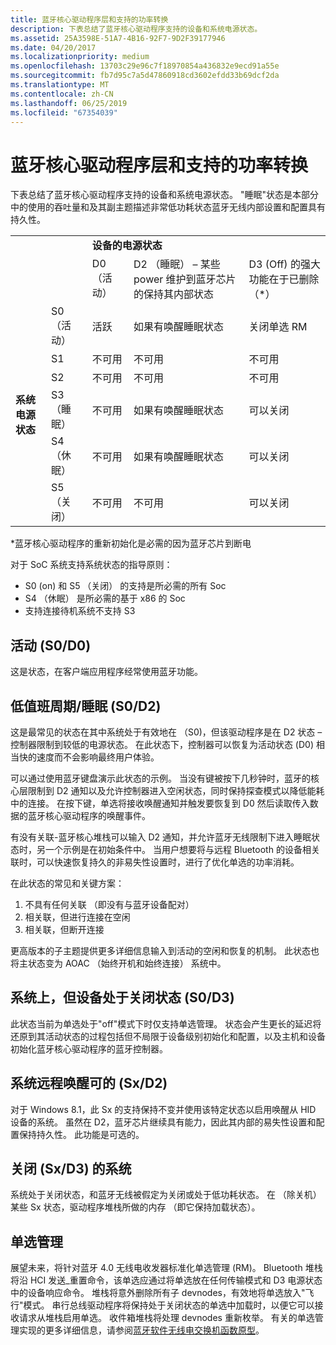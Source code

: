 ```yaml
---
title: 蓝牙核心驱动程序层和支持的功率转换
description: 下表总结了蓝牙核心驱动程序支持的设备和系统电源状态。
ms.assetid: 25A3598E-51A7-4B16-92F7-9D2F39177946
ms.date: 04/20/2017
ms.localizationpriority: medium
ms.openlocfilehash: 13703c29e96c7f18970854a436832e9ecd91a55e
ms.sourcegitcommit: fb7d95c7a5d47860918cd3602efdd33b69dcf2da
ms.translationtype: MT
ms.contentlocale: zh-CN
ms.lasthandoff: 06/25/2019
ms.locfileid: "67354039"
---
```

# <a name="bluetooth-core-driver-layer-and-supported-power-transitions"></a>蓝牙核心驱动程序层和支持的功率转换


下表总结了蓝牙核心驱动程序支持的设备和系统电源状态。 "睡眠"状态是本部分中的使用的吞吐量和及其副主题描述非常低功耗状态蓝牙无线内部设置和配置具有持久性。

<table>
    <tr>
        <td></td>
        <td></td>
        <td colspan="3"><b>设备的电源状态</b></td>
    </tr>
    <tr>
        <td></td>
        <td></td>
        <td>D0 （活动）</td>
        <td>D2 （睡眠） – 某些 power 维护到蓝牙芯片的保持其内部状态</td>
        <td>D3 (Off) 的强大功能在于已删除 （*）</td>
    </tr>
    <tr>
        <td rowspan="6"><b>系统电源状态</b></td>
        <td>S0 （活动）</td>
        <td>活跃</td>
        <td>如果有唤醒睡眠状态</td>
        <td>关闭单选 RM</td>
    </tr>
    <tr>
        <td>S1</td>
        <td>不可用</td>
        <td>不可用</td>
        <td>不可用</td>
    </tr>
    <tr>
       <td>S2</td>
        <td>不可用</td>
        <td>不可用</td>
        <td>不可用</td>
    </tr>
    <tr>
        <td>S3 （睡眠）</td>
        <td>不可用</td>
        <td>如果有唤醒睡眠状态</td>
        <td>可以关闭</td>
    </tr>
    <tr>
        <td>S4（休眠）</td>
        <td>不可用</td>
        <td>如果有唤醒睡眠状态</td>
        <td>可以关闭</td>
    </tr>
    <tr>
        <td>S5（关闭）</td>
        <td>不可用</td>
        <td>不可用</td>
        <td>可以关闭</td>
    </tr>
</table>



\*蓝牙核心驱动程序的重新初始化是必需的因为蓝牙芯片到断电

对于 SoC 系统支持系统状态的指导原则：

-   S0 (on) 和 S5 （关闭） 的支持是所必需的所有 Soc
-   S4 （休眠） 是所必需的基于 x86 的 Soc
-   支持连接待机系统不支持 S3

## <a name="span-idactives0d0spanspan-idactives0d0spanspan-idactives0d0spanactive-s0d0"></a><span id="Active__S0_D0_"></span><span id="active__s0_d0_"></span><span id="ACTIVE__S0_D0_"></span>活动 (S0/D0)


这是状态，在客户端应用程序经常使用蓝牙功能。

## <a name="span-idlowdutycyclesleeps0d2spanspan-idlowdutycyclesleeps0d2spanspan-idlowdutycyclesleeps0d2spanlow-duty-cyclesleep-s0d2"></a><span id="Low_Duty_Cycle_Sleep__S0_D2_"></span><span id="low_duty_cycle_sleep__s0_d2_"></span><span id="LOW_DUTY_CYCLE_SLEEP__S0_D2_"></span>低值班周期/睡眠 (S0/D2)


这是最常见的状态在其中系统处于有效地在 （S0)，但该驱动程序是在 D2 状态 – 控制器限制到较低的电源状态。 在此状态下，控制器可以恢复为活动状态 (D0) 相当快的速度而不会影响最终用户体验。

可以通过使用蓝牙键盘演示此状态的示例。 当没有键被按下几秒钟时，蓝牙的核心层限制到 D2 通知以及允许控制器进入空闲状态，同时保持探查模式以降低能耗中的连接。 在按下键，单选将接收唤醒通知并触发要恢复到 D0 然后读取传入数据的蓝牙核心驱动程序的唤醒事件。

有没有关联-蓝牙核心堆栈可以输入 D2 通知，并允许蓝牙无线限制下进入睡眠状态时，另一个示例是在初始条件中。 当用户想要将与远程 Bluetooth 的设备相关联时，可以快速恢复持久的非易失性设置时，进行了优化单选的功率消耗。

在此状态的常见和关键方案：

1.  不具有任何关联 （即没有与蓝牙设备配对）
2.  相关联，但进行连接在空闲
3.  相关联，但断开连接

更高版本的子主题提供更多详细信息输入到活动的空闲和恢复的机制。 此状态也将主状态变为 AOAC （始终开机和始终连接） 系统中。

## <a name="span-idsystemisonbutdeviceisoffs0d3spanspan-idsystemisonbutdeviceisoffs0d3spanspan-idsystemisonbutdeviceisoffs0d3spansystem-is-on-but-device-is-off-s0d3"></a><span id="System_is_On_but_Device_is_Off__S0_D3_"></span><span id="system_is_on_but_device_is_off__s0_d3_"></span><span id="SYSTEM_IS_ON_BUT_DEVICE_IS_OFF__S0_D3_"></span>系统上，但设备处于关闭状态 (S0/D3)


此状态当前为单选处于"off"模式下时仅支持单选管理。 状态会产生更长的延迟将还原到其活动状态的过程包括但不局限于设备级别初始化和配置，以及主机和设备初始化蓝牙核心驱动程序的蓝牙控制器。

## <a name="span-idsystemremotewake-ablesxd2spanspan-idsystemremotewake-ablesxd2spanspan-idsystemremotewake-ablesxd2spansystem-remote-wake-able-sxd2"></a><span id="System_Remote_Wake-able__Sx_D2_"></span><span id="system_remote_wake-able__sx_d2_"></span><span id="SYSTEM_REMOTE_WAKE-ABLE__SX_D2_"></span>系统远程唤醒可的 (Sx/D2)


对于 Windows 8.1，此 Sx 的支持保持不变并使用该特定状态以启用唤醒从 HID 设备的系统。 虽然在 D2，蓝牙芯片继续具有能力，因此其内部的易失性设置和配置保持持久性。 此功能是可选的。

## <a name="span-idsystemoffsxd3spanspan-idsystemoffsxd3spanspan-idsystemoffsxd3spansystem-off-sxd3"></a><span id="System_Off__Sx_D3__"></span><span id="system_off__sx_d3__"></span><span id="SYSTEM_OFF__SX_D3__"></span>关闭 (Sx/D3) 的系统


系统处于关闭状态，和蓝牙无线被假定为关闭或处于低功耗状态。 在 （除关机） 某些 Sx 状态，驱动程序堆栈所做的内存 （即它保持加载状态）。

## <a name="span-idradiomanagementspanspan-idradiomanagementspanspan-idradiomanagementspanradio-management"></a><span id="Radio_Management"></span><span id="radio_management"></span><span id="RADIO_MANAGEMENT"></span>单选管理


展望未来，将针对蓝牙 4.0 无线电收发器标准化单选管理 (RM)。 Bluetooth 堆栈将沿 HCI 发送\_重置命令，该单选应通过将单选放在任何传输模式和 D3 电源状态中的设备响应命令。 堆栈将意外删除所有子 devnodes，有效地将单选放入"飞行"模式。 串行总线驱动程序将保持处于关闭状态的单选中加载时，以便它可以接收请求从堆栈启用单选。 收件箱堆栈将处理 devnodes 重新枚举。 有关的单选管理实现的更多详细信息，请参阅[蓝牙软件无线电交换机函数原型](https://docs.microsoft.com/windows-hardware/drivers/ddi/content/index)。

 

 





